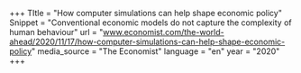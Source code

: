 +++
TItle = "How computer simulations can help shape economic policy"
Snippet = "Conventional economic models do not capture the complexity of human behaviour"
url = "www.economist.com/the-world-ahead/2020/11/17/how-computer-simulations-can-help-shape-economic-policy"
media_source = "The Economist"
language = "en"
year = "2020"
+++